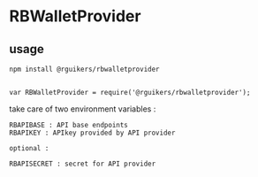 # RBWalletProvider

## usage

```
npm install @rguikers/rbwalletprovider


var RBWalletProvider = require('@rguikers/rbwalletprovider');
```
take care of two environment variables :

```
RBAPIBASE : API base endpoints
RBAPIKEY : APIkey provided by API provider

optional :

RBAPISECRET : secret for API provider
```
